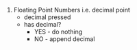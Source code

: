1. Floating Point Numbers i.e. decimal point
    * decimal pressed
    * has decimal?
        * YES - do nothing
        * NO - append decimal